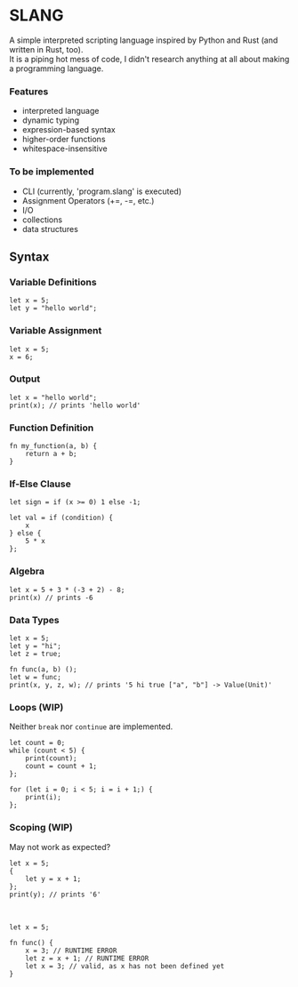 # SLANG

A simple interpreted scripting language inspired by Python and Rust (and written in Rust, too).<br>
It is a piping hot mess of code, I didn't research anything at all about making a programming language.

### Features

-   interpreted language
-   dynamic typing
-   expression-based syntax
-   higher-order functions
-   whitespace-insensitive

### To be implemented

-   CLI (currently, 'program.slang' is executed)
-   Assignment Operators (+=, -=, etc.)
-   I/O
-   collections
-   data structures

## Syntax

### Variable Definitions

```
let x = 5;
let y = "hello world";
```

### Variable Assignment

```
let x = 5;
x = 6;
```

### Output

```
let x = "hello world";
print(x); // prints 'hello world'
```

### Function Definition

```
fn my_function(a, b) {
    return a + b;
}
```

### If-Else Clause

```
let sign = if (x >= 0) 1 else -1;

let val = if (condition) {
    x
} else {
    5 * x
};
```

### Algebra

```
let x = 5 + 3 * (-3 + 2) - 8;
print(x) // prints -6
```

### Data Types

```
let x = 5;
let y = "hi";
let z = true;

fn func(a, b) ();
let w = func;
print(x, y, z, w); // prints '5 hi true ["a", "b"] -> Value(Unit)'
```

### Loops (WIP)

Neither `break` nor `continue` are implemented.

```
let count = 0;
while (count < 5) {
    print(count);
    count = count + 1;
};

for (let i = 0; i < 5; i = i + 1;) {
    print(i);
};
```

### Scoping (WIP)

May not work as expected?


```
let x = 5;
{
    let y = x + 1;
};
print(y); // prints '6'
```

<br>

```
let x = 5;

fn func() {
    x = 3; // RUNTIME ERROR
    let z = x + 1; // RUNTIME ERROR
    let x = 3; // valid, as x has not been defined yet
}
```
